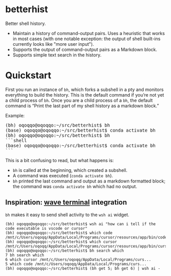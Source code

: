 # betterhist
Better shell history.
* Maintain a history of command-output pairs. Uses a heuristic that works in most cases (with one notable exception: the output of shell built-ins currently looks like "more user input").  
* Supports the output of command-output pairs as a Markdown block.  
* Supports simple text search in the history.  

# Quickstart

First you run an instance of `bh`, which forks a subshell in a pty and monitors everything to build the history.  This is the default command if you’re not yet a child process of `bh`.  Once you are a child process of a `bh`, the default command is &ldquo;Print the last part of my shell history as a markdown block.&rdquo;  

Example:
<div class="highlight highlight-source-shell">
<pre>(bh) oqoqqo@oqoqqo:~/src/betterhist$ bh
(base) oqoqqo@oqoqqo:~/src/betterhist$ conda activate bh
(bh) oqoqqo@oqoqqo:~/src/betterhist$ bh
```shell
(base) oqoqqo@oqoqqo:~/src/betterhist$ conda activate bh
```
</pre>
</div>
This is a bit confusing to read, but what happens is:

* `bh` is called at the beginning, which created a subshell.  
* A command was executed (`conda activate bh`).
* `bh` printed the last command and output as a markdown formatted block; the command was `conda activate bh` which had no output.

## Inspiration: [wave terminal](https://github.com/wavetermdev/waveterm) integration
`bh` makes it easy to send shell activity to the `wsh ai` widget.
```shell
(bh) oqoqqo@oqoqqo:~/src/betterhist$ wsh ai "how can i tell if the code executable is vscode or cursor"
(bh) oqoqqo@oqoqqo:~/src/betterhist$ which code
/mnt/c/Users/oqoqq/AppData/Local/Programs/cursor/resources/app/bin/code
(bh) oqoqqo@oqoqqo:~/src/betterhist$ which cursor
/mnt/c/Users/oqoqq/AppData/Local/Programs/cursor/resources/app/bin/cursor
(bh) oqoqqo@oqoqqo:~/src/betterhist$ bh search which
7 bh search which 
6 which cursor /mnt/c/Users/oqoqq/AppData/Local/Programs/curs...
5 which code /mnt/c/Users/oqoqq/AppData/Local/Programs/curs...
(bh) oqoqqo@oqoqqo:~/src/betterhist$ (bh get 5; bh get 6) | wsh ai -
```
